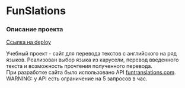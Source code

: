 # FunSlations

### Описание проекта

[Ссылка на deploy](https://floating-journey-54905.herokuapp.com/)

Учебный проект - сайт для перевода текстов с английского на ряд языков. Реализован выбор языка из карусели, перевод введенного текста и возможность прочтения полученного перевода.  
При разработке сайта было использовано API [funtranslations.com](https://funtranslations.com/api/).  
WARNING: у API есть ограничение на 5 запросов в час.
